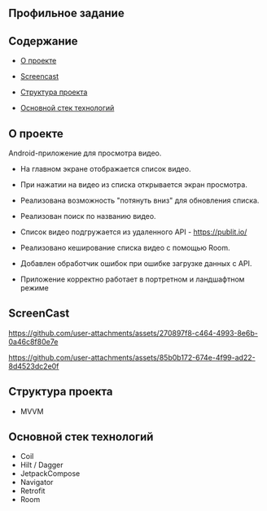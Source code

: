 ## Профильное задание

## Содержание

- [О проекте](#title1)

- [Screencast](#title2)

- [Структура проекта](#title3)

- [Основной стек технологий](#title4)

## <a id="title1"> О проекте </a>

Android-приложение для просмотра видео.

- На главном экране отображается список видео.

- При нажатии на видео из списка открывается экран просмотра.

- Реализована возможность "потянуть вниз" для обновления списка.

- Реализован поиск по названию видео.

- Список видео подгружается из удаленного API - https://publit.io/

- Реализовано кеширование списка видео с помощью Room.

- Добавлен обработчик ошибок при ошибке загрузке данных с API.

- Приложение корректно работает в портретном и ландшафтном режиме

## <a id="title2"> ScreenCast </a>

https://github.com/user-attachments/assets/270897f8-c464-4993-8e6b-0a46c8f80e7e

https://github.com/user-attachments/assets/85b0b172-674e-4f99-ad22-8d4523dc2e0f



## <a id="title3"> Структура проекта </a>

- MVVM

## <a id="title4"> Основной стек технологий </a>

- Coil
- Hilt / Dagger
- JetpackCompose
- Navigator
- Retrofit
- Room
